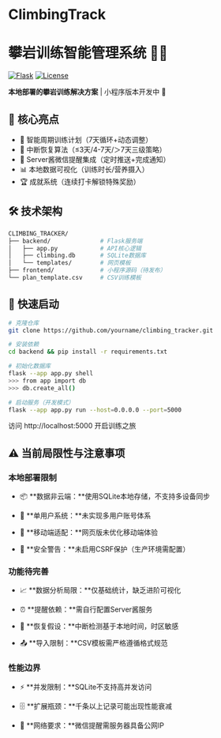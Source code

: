 # ClimbingTrack
# 攀岩训练智能管理系统 🧗‍♂️

[![Flask](https://img.shields.io/badge/Flask-3.0.0-green)](https://flask.palletsprojects.com)
[![License](https://img.shields.io/badge/License-MIT-blue)](https://opensource.org/licenses/MIT)

**本地部署的攀岩训练解决方案** | 小程序版本开发中 🚧


## 🌟 核心亮点
- 📅 智能周期训练计划（7天循环+动态调整）
- 🔄 中断恢复算法（≤3天/4-7天/＞7天三级策略）
- 🚨 Server酱微信提醒集成（定时推送+完成通知）
- 📊 本地数据可视化（训练时长/营养摄入）
- 🏆 成就系统（连续打卡解锁特殊奖励）


## 🛠️ 技术架构

```bash
CLIMBING_TRACKER/
├── backend/              # Flask服务端
│   ├── app.py            # API核心逻辑
│   ├── climbing.db       # SQLite数据库
│   └── templates/        # 网页模板
├── frontend/             # 小程序源码（待发布）
└── plan_template.csv     # CSV训练模板
```


## 🚀 快速启动

```bash
# 克隆仓库
git clone https://github.com/yourname/climbing_tracker.git

# 安装依赖
cd backend && pip install -r requirements.txt

# 初始化数据库
flask --app app.py shell
>>> from app import db
>>> db.create_all()

# 启动服务（开发模式）
flask --app app.py run --host=0.0.0.0 --port=5000
```
访问 http://localhost:5000 开启训练之旅


## ⚠️ 当前局限性与注意事项
### 本地部署限制
  - 📦 **数据非云端：**使用SQLite本地存储，不支持多设备同步

  - 👥 **单用户系统：**未实现多用户账号体系

  - 📱 **移动端适配：**网页版未优化移动端体验

  - 🔐 **安全警告：**未启用CSRF保护（生产环境需配置）

### 功能待完善
  - 📈 **数据分析局限：**仅基础统计，缺乏进阶可视化

  - ⏰ **提醒依赖：**需自行配置Server酱服务

  - 🔄 **恢复假设：**中断检测基于本地时间，时区敏感

  - 📤 **导入限制：**CSV模板需严格遵循格式规范

### 性能边界
  - ⚡ **并发限制：**SQLite不支持高并发访问

  - 🗄️ **扩展瓶颈：**千条以上记录可能出现性能衰减

  - 📡 **网络要求：**微信提醒需服务器具备公网IP

